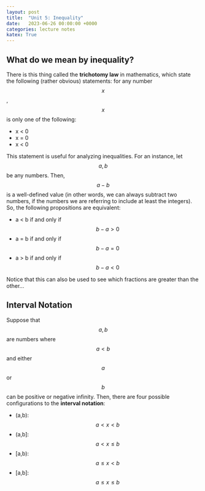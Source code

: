 ```yaml
---
layout: post
title:  "Unit 5: Inequality"
date:   2023-06-26 00:00:00 +0000
categories: lecture notes
katex: True
---
```


## What do we mean by inequality?

There is this thing called the **trichotomy law** in mathematics, which state the following (rather obvious) statements: for any number $$x$$, $$x$$ is only one of the following:
* x < 0
* x = 0
* x < 0

This statement is useful for analyzing inequalities. For an instance, let $$a, b$$ be any numbers. Then, $$a - b$$ is a well-defined value (in other words, we can always subtract two numbers, if the numbers we are referring to include at least the integers). So, the following propositions are equivalent:
* a < b if and only if $$b - a  > 0$$
* a = b if and only if $$b - a = 0$$
* a > b if and only if $$b - a < 0$$

Notice that this can also be used to see which fractions are greater than the other...

## Interval Notation

Suppose that $$a, b$$ are numbers where $$a < b$$ and either $$a$$ or $$b$$ can be positive or negative infinity. Then, there are four possible configurations to the __interval notation__:  

* (a,b): $$a < x < b$$  
* (a,b]: $$a < x \leq b$$  
* [a,b): $$a \leq x < b$$  
* [a,b]: $$a \leq x \leq b$$  